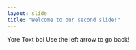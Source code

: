 ```yaml
---
layout: slide
title: "Welcome to our second slide!"
---
```

Yore Toxt boi
Use the left arrow to go back!
